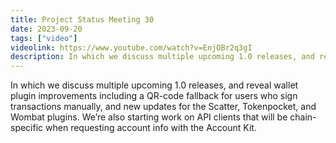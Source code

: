 ```yaml
---
title: Project Status Meeting 30
date: 2023-09-20
tags: ["video"]
videolink: https://www.youtube.com/watch?v=EnjOBr2q3gI
description: In which we discuss multiple upcoming 1.0 releases, and reveal wallet plugin improvements including a QR-code fallback for users who sign transactions manually, and new updates for the Scatter, Tokenpocket, and Wombat plugins…
---
```


In which we discuss multiple upcoming 1.0 releases, and reveal wallet plugin improvements including a QR-code fallback for users who sign transactions manually, and new updates for the Scatter, Tokenpocket, and Wombat plugins. We’re also starting work on API clients that will be chain-specific when requesting account info with the Account Kit.

